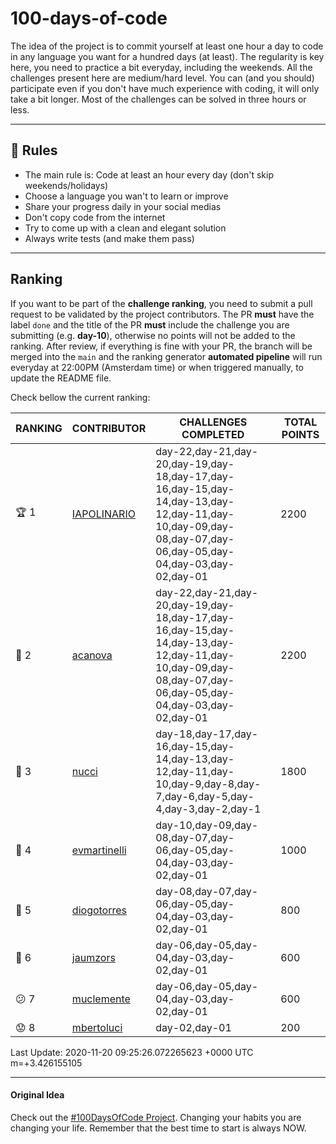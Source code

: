 # 100-days-of-code

The idea of the project is to commit yourself at least one hour a day to code in any language you want for a hundred days (at least). The regularity is key here, you need to practice a bit everyday, including the weekends.
All the challenges present here are medium/hard level. You can (and you should) participate even if you don't have much experience with coding, it will only take a bit longer.
Most of the challenges can be solved in three hours or less.

---

## 🚩 Rules

- The main rule is: Code at least an hour every day (don't skip weekends/holidays)
- Choose a language you wan't to learn or improve
- Share your progress daily in your social medias
- Don't copy code from the internet
- Try to come up with a clean and elegant solution
- Always write tests (and make them pass)

---

## Ranking

If you want to be part of the **challenge ranking**, you need to submit a pull request to be validated by the project contributors. The PR **must** have the label `done` and the title of the PR **must** include the challenge you are submitting (e.g. **day-10**), otherwise no points will not be added to the ranking.
After review, if everything is fine with your PR, the branch will be merged into the `main` and the ranking generator **automated pipeline** will run everyday at 22:00PM (Amsterdam time) or when triggered manually, to update the README file.

Check bellow the current ranking:

|       RANKING       |                   CONTRIBUTOR                   |                                                                   CHALLENGES COMPLETED                                                                    | TOTAL POINTS |
|---------------------|-------------------------------------------------|-----------------------------------------------------------------------------------------------------------------------------------------------------------|--------------|
| :trophy: 1          | [IAPOLINARIO](https://github.com/IAPOLINARIO)   | day-22,day-21,day-20,day-19,day-18,day-17,day-16,day-15,day-14,day-13,day-12,day-11,day-10,day-09,day-08,day-07,day-06,day-05,day-04,day-03,day-02,day-01 |         2200 |
| :2nd_place_medal: 2 | [acanova](https://github.com/acanova)           | day-22,day-21,day-20,day-19,day-18,day-17,day-16,day-15,day-14,day-13,day-12,day-11,day-10,day-09,day-08,day-07,day-06,day-05,day-04,day-03,day-02,day-01 |         2200 |
| :3rd_place_medal: 3 | [nucci](https://github.com/nucci)               | day-18,day-17,day-16,day-15,day-14,day-13,day-12,day-11,day-10,day-9,day-8,day-7,day-6,day-5,day-4,day-3,day-2,day-1                                      |         1800 |
| :star2: 4           | [evmartinelli](https://github.com/evmartinelli) | day-10,day-09,day-08,day-07,day-06,day-05,day-04,day-03,day-02,day-01                                                                                     |         1000 |
| :older_man: 5       | [diogotorres](https://github.com/diogotorres)   | day-08,day-07,day-06,day-05,day-04,day-03,day-02,day-01                                                                                                   |          800 |
| :cookie: 6          | [jaumzors](https://github.com/jaumzors)         | day-06,day-05,day-04,day-03,day-02,day-01                                                                                                                 |          600 |
| :confused: 7        | [muclemente](https://github.com/muclemente)     | day-06,day-05,day-04,day-03,day-02,day-01                                                                                                                 |          600 |
| :worried: 8         | [mbertoluci](https://github.com/mbertoluci)     | day-02,day-01                                                                                                                                             |          200 |

Last Update: 2020-11-20 09:25:26.072265623 +0000 UTC m=+3.426155105

---

#### Original Idea

Check out the [#100DaysOfCode Project](https://www.100daysofcode.com/). Changing your habits you are changing your life. Remember that the best time to start is always NOW.
